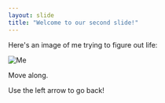 ```yaml
---
layout: slide
title: "Welcome to our second slide!"
---
```

Here's an image of me trying to figure out life:

![Me](https://miro.medium.com/max/620/1*FpEDNFF2CDqpmdkSHXFpmA.jpeg)

Move along.

Use the left arrow to go back!
